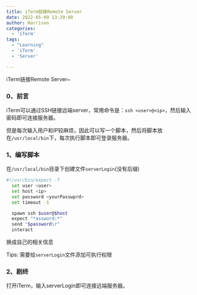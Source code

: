 ```yaml
---
title: iTerm链接Remote Server
date: 2022-05-09 13:29:00
author: Harrison
categories:
  - 'iTerm'
tags:
  - "Learning"
  - 'iTerm'
  - 'Server'

---
```

iTerm链接Remote Server~
<!-- more -->
### 0、前言

iTerm可以通过SSH链接远端server，常用命令是：`ssh <user>@<ip>`，然后输入密码即可连接服务器。

但是每次输入用户和IP较麻烦，因此可以写一个脚本，然后将脚本放在`/usr/local/bin`下，每次执行脚本即可登录服务器。

### 1、编写脚本

在`/usr/local/bin`目录下创建文件`serverLogin`(没有后缀)

```bash
#!/usr/bin/expect -f
  set user <user>
  set host <ip>
  set password <yourPasswprd>
  set timeout -1

  spawn ssh $user@$host
  expect "*assword:*"
  send "$password\r"
  interact
```

<user> <ip> <yourPasswprd> 换成自己的相关信息

Tips: 需要给`serverLogin`文件添加可执行权限

### 2、剧终

打开iTerm，输入serverLogin即可连接远端服务器。